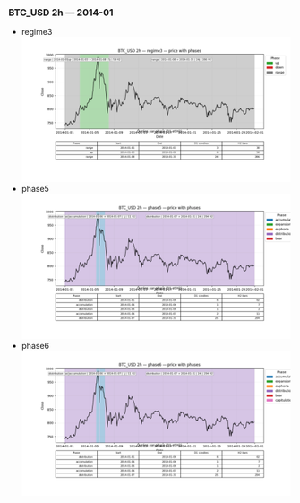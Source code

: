 ### BTC_USD 2h — 2014-01

- regime3
![BTC_USD_2h_regime3_2014-01_phase_price.png](outputs/fourier/phase_monthly/BTC_USD/2h/2014/2014-01/BTC_USD_2h_regime3_2014-01_phase_price.png)
- phase5
![BTC_USD_2h_phase5_2014-01_phase_price.png](outputs/fourier/phase_monthly/BTC_USD/2h/2014/2014-01/BTC_USD_2h_phase5_2014-01_phase_price.png)
- phase6
![BTC_USD_2h_phase6_2014-01_phase_price.png](outputs/fourier/phase_monthly/BTC_USD/2h/2014/2014-01/BTC_USD_2h_phase6_2014-01_phase_price.png)